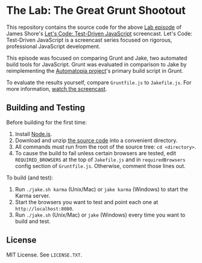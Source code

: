 The Lab: The Great Grunt Shootout
=============

This repository contains the source code for the above [Lab episode](http://www.letscodejavascript.com/v3/episodes/lab/1) of James Shore's [Let's Code: Test-Driven JavaScript](http://www.letscodejavascript.com) screencast. Let's Code: Test-Driven JavaScript is a screencast series focused on rigorous, professional JavaScript development.

This episode was focused on comparing Grunt and Jake, two automated build tools for JavaScript. Grunt was evaluated in comparison to Jake by reimplementing the [Automatopia project](https://github.com/jamesshore/automatopia)'s primary build script in Grunt.

To evaluate the results yourself, compare `Gruntfile.js` to `Jakefile.js`. For more information, [watch the screencast](http://www.letscodejavascript.com/v3/episodes/lab/1).


Building and Testing
--------------------

Before building for the first time:

1. Install [Node.js](http://nodejs.org/download/).
2. Download and unzip [the source code](https://github.com/jamesshore/automatopia/archive/master.zip) into a convenient directory.
3. All commands must run from the root of the source tree: `cd <directory>`.
4. To cause the build to fail unless certain browsers are tested, edit `REQUIRED_BROWSERS` at the top of `Jakefile.js` and in `requiredBrowsers` config section of `Gruntfile.js`. Otherwise, comment those lines out.

To build (and test):

1. Run `./jake.sh karma` (Unix/Mac) or `jake karma` (Windows) to start the Karma server.
2. Start the browsers you want to test and point each one at `http://localhost:8080`.
3. Run `./jake.sh` (Unix/Mac) or `jake` (Windows) every time you want to build and test.


License
-------

MIT License. See `LICENSE.TXT`.